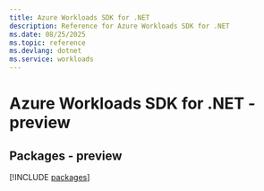 ```yaml
---
title: Azure Workloads SDK for .NET
description: Reference for Azure Workloads SDK for .NET
ms.date: 08/25/2025
ms.topic: reference
ms.devlang: dotnet
ms.service: workloads
---
```

# Azure Workloads SDK for .NET - preview
## Packages - preview
[!INCLUDE [packages](workloads-index.md)]